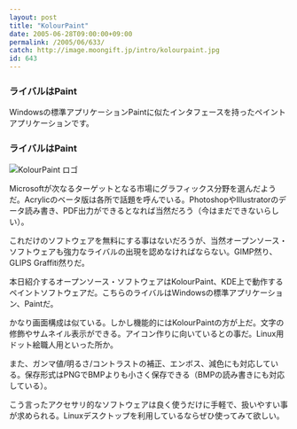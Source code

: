 ```yaml
---
layout: post
title: "KolourPaint"
date: 2005-06-28T09:00:00+09:00
permalink: /2005/06/633/
catch: http://image.moongift.jp/intro/kolourpaint.jpg
id: 643
---
```

### ライバルはPaint
  
Windowsの標準アプリケーションPaintに似たインタフェースを持ったペイントアプリケーションです。  
<!--more-->  

### ライバルはPaint
  

![KolourPaint ロゴ](http://image.moongift.jp/intro/kolourpaint.jpg "KolourPaint ロゴ")

  

Microsoftが次なるターゲットとなる市場にグラフィックス分野を選んだようだ。Acrylicのベータ版は各所で話題を呼んでいる。PhotoshopやIllustratorのデータ読み書き、PDF出力ができるとなれば当然だろう（今はまだできないらしい）。

  

これだけのソフトウェアを無料にする事はないだろうが、当然オープンソース・ソフトウェアも強力なライバルの出現を認めなければならない。GIMP然り、GLIPS Graffiti然りだ。

  

本日紹介するオープンソース・ソフトウェアはKolourPaint、KDE上で動作するペイントソフトウェアだ。こちらのライバルはWindowsの標準アプリケーション、Paintだ。

  

かなり画面構成は似ている。しかし機能的にはKolourPaintの方が上だ。文字の修飾やサムネイル表示ができる。アイコン作りに向いているとの事だ。Linux用ドット絵職人用といった所か。

  

また、ガンマ値/明るさ/コントラストの補正、エンボス、減色にも対応している。保存形式はPNGでBMPよりも小さく保存できる（BMPの読み書きにも対応している）。

  

こう言ったアクセサリ的なソフトウェアは良く使うだけに手軽で、扱いやすい事が求められる。Linuxデスクトップを利用しているならぜひ使ってみて欲しい。

